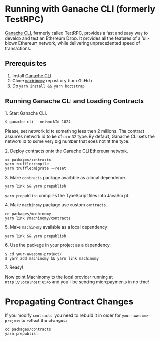 # Running with Ganache CLI (formerly TestRPC)

[Ganache CLI](https://github.com/trufflesuite/ganache-cli), formerly called TestRPC, provides a fast and easy way to develop and test an Ethereum Dapp. It provides
all the features of a full-blown Ethereum network, while delivering unprecedented
speed of transactions.

## Prerequisites

1. Install [Ganache CLI](https://github.com/trufflesuite/ganache-cli)
2. Clone [`machinomy`](https://github.com/machinomy/machinomy) repository from GitHub
3. Do ```yarn install && yarn bootstrap```

## Running Ganache CLI and Loading Contracts

1\. Start Ganache CLI.

```
$ ganache-cli --networkId 1024
```

Please, set network id to something less then 2 millions. The contract assumes network id to be of `uint32` type.
By default, Ganache CLI sets the network id to some very big number that does not fit the type.

2\. Deploy contracts onto the Ganache CLI Ethereum network.

```shell
cd packages/contracts
yarn truffle:compile
yarn truffle:migrate --reset
```

3\. Make `contracts` package available as a local dependency.

```shell
yarn link && yarn prepublish
```

`yarn prepublish` compiles the TypeScript files into JavaScript.

4\. Make `machinomy` package use custom `contracts`.

```shell
cd packages/machinomy
yarn link @machinomy/contracts
```

5\. Make `machinomy` available as a local dependency.

```shell
yarn link && yarn prepublish
```

6\. Use the package in your project as a dependency.

```
$ cd your-awesome-project/
$ yarn add machinomy && yarn link machinomy
```

7\. Ready!

Now point Machinomy to the local provider running at `http://localhost:8545` and you'll be sending micropayments in no time!

# Propagating Contract Changes

If you modify `contracts`, you need to rebuild it in order for `your-awesome-project` to reflect the changes:

```shell
cd packages/contracts
yarn prepublish
```
